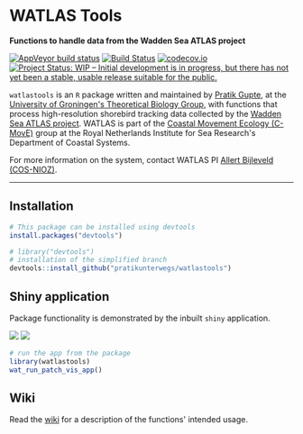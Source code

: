 # WATLAS Tools

**Functions to handle data from the Wadden Sea ATLAS project**

<!-- badges: start -->
  [![AppVeyor build status](https://ci.appveyor.com/api/projects/status/github/pratikunterwegs/watlastools?branch=master&svg=true)](https://ci.appveyor.com/project/pratikunterwegs/watlastools) 
  [![Build Status](https://travis-ci.org/pratikunterwegs/watlastools.svg?branch=master)](https://travis-ci.org/pratikunterwegs/watlastools) 
  [![codecov.io](https://codecov.io/github/pratikunterwegs/watlastools/coverage.svg?branch=master)](https://codecov.io/github/pratikunterwegs/watlastools/branch/master)
  [![Project Status: WIP – Initial development is in progress, but there has not yet been a stable, usable release suitable for the public.](https://www.repostatus.org/badges/latest/wip.svg)](https://www.repostatus.org/#wip)
<!-- badges: end -->

`watlastools` is an `R` package written and maintained by [Pratik Gupte](https://www.rug.nl/staff/p.r.gupte), at the [University of Groningen's Theoretical Biology Group](https://www.rug.nl/research/gelifes/tres/), with functions that process high-resolution shorebird tracking data collected by the [Wadden Sea ATLAS project](https://www.nioz.nl/en/about/cos/coastal-movement-ecology/shorebird-tracking/watlas-tracking-regional-movements). WATLAS is part of the [Coastal Movement Ecology (C-MovE)](https://www.nioz.nl/en/about/cos/coastal-movement-ecology) group at the Royal Netherlands Institute for Sea Research's Department of Coastal Systems.

For more information on the system, contact WATLAS PI [Allert Bijleveld (COS-NIOZ)](https://www.nioz.nl/en/about/organisation/staff/allert-bijleveld).

---

## Installation

```r
# This package can be installed using devtools
install.packages("devtools")

# library("devtools")
# installation of the simplified branch
devtools::install_github("pratikunterwegs/watlastools")
```
## Shiny application

Package functionality is demonstrated by the inbuilt `shiny` application.

![](https://github.com/pratikunterwegs/watlastools/raw/master/inst/screenshot_app.png) ![](https://github.com/pratikunterwegs/watlastools/raw/master/inst/schematic.png)

```r
# run the app from the package
library(watlastools)
wat_run_patch_vis_app()
```

## Wiki

Read the [wiki](https://github.com/pratikunterwegs/watlastools/wiki) for a description of the functions' intended usage.
